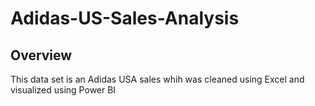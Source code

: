 # Adidas-US-Sales-Analysis

##  Overview
This data set is an Adidas USA sales whih was cleaned using Excel and visualized using Power BI
